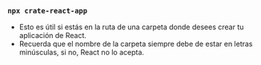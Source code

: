 ### `npx crate-react-app`

- Esto es útil si estás en la ruta de una carpeta donde desees crear tu aplicación de React.
- Recuerda que el nombre de la carpeta siempre debe de estar en letras minúsculas, si no, React no lo acepta.



